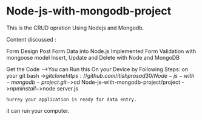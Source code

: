 # Node-js-with-mongodb-project

This is the CRUD opration Using Nodejs and Mongodb.

Content discussed :

Form Design
Post Form Data into Node.js
Implemented Form Validation with mongoose model
Insert, Update and Delete with Node and MongoDB

Get the Code
-->You can Run this On your Device by Following Steps:
		on your git bash
	->$git clone https://github.com/itishprasad30/Node-js-with-mongodb-project.git
	->$cd Node-js-with-mongodb-project/project
	->$npm install
	->$node server.js
	
	hurrey your application is ready for data entry.
it can run your computer.
